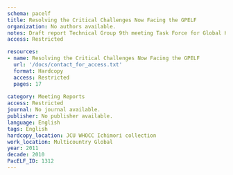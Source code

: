 ```yaml
---
schema: pacelf
title: Resolving the Critical Challenges Now Facing the GPELF
organization: No authors available.
notes: Draft report Technical Group 9th meeting Task Force for Global Health 21 March 2011
access: Restricted

resources:
- name: Resolving the Critical Challenges Now Facing the GPELF
  url: '/docs/contact_for_access.txt'
  format: Hardcopy
  access: Restricted
  pages: 17
 
category: Meeting Reports
access: Restricted
journal: No journal available.
publisher: No publisher available. 
language: English 
tags: English 
hardcopy_location: JCU WHOCC Ichimori collection
work_location: Multicountry Global
year: 2011
decade: 2010
PacELF_ID: 1312
---
```

